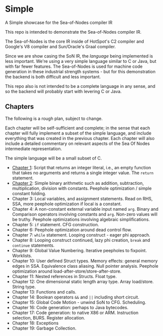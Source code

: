 # Simple
A Simple showcase for the Sea-of-Nodes compiler IR

This repo is intended to demonstrate the Sea-of-Nodes compiler IR.

The Sea-of-Nodes is the core IR inside of HotSpot's C2 compiler
and Google's V8 compiler and Sun/Oracle's Graal compiler.

Since we are show casing the SoN IR, the *language* being implemented is less important.
We're using a very simple language similar to C or Java, but with far fewer features.
The Sea-of-Nodes is used for machine code generation in these industrial
strength systems - but for this demonstration the backend is both difficult
and less important.

This repo also is not intended to be a complete language in any sense,
and so the backend will probably start with levering C or Java.

## Chapters

The following is a rough plan, subject to change.

Each chapter will be self-sufficient and complete; in the sense that each chapter will fully implement
a subset of the simple language, and include everything that was created in the previous chapter.
Each chapter will also include a detailed commentary on relevant aspects of the
Sea Of Nodes intermediate representation.

The simple language will be a small subset of C.

* [Chapter 1](docs/chapter01/README.md): Script that returns an integer literal, i.e., an empty function that takes no arguments and returns a single integer value. The `return` statement.
* [Chapter 2](docs/chapter02/README.md): Simple binary arithmetic such as addition, subtraction, multiplication, division
  with constants. Peephole optimization / simple constant folding.
* Chapter 3: Local variables, and assignment statements. Read on RHS, SSA, more peephole optimization if local is a
  constant.
* Chapter 4: A non-constant external variable input named `arg`. Binary and Comparison operators involving constants and `arg`. Non-zero values will be truthy. Peephole optimizations involving algebraic simplifications.
* Chapter 5: `if` statement. CFG construction.
* Chapter 6: Peephole optimization around dead control flow.
* Chapter 7: `while` statement. Looping construct - eager phi approach.
* Chapter 8: Looping construct continued, lazy phi creation, `break` and `continue` statements.
* Chapter 9: Global Value Numbering. Iterative peepholes to fixpoint. Worklists.
* Chapter 10: User defined Struct types. Memory effects: general memory edges in SSA. Equivalence class aliasing. Null pointer analysis. Peephole optimization around load-after-store/store-after-store.
* Chapter 11: Nested references in Structs. Float type.
* Chapter 12: One dimensional static length array type. Array load/store. String type.
* Chapter 13: Functions and calls.
* Chapter 14: Boolean operators `&&` and `||` including short circuit.
* Chapter 15: Global Code Motion - unwind SoN to CFG. Scheduling.
* Chapter 16: Code generation: perhaps to Java bytecodes.
* Chapter 17: Code generation: to native X86 or ARM. Instruction selection, BURS. Register allocation.
* Chapter 18: Exceptions
* Chapter 19: Garbage Collection.
